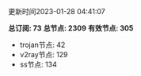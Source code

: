 更新时间2023-01-28 04:41:07

**总订阅: 73**
**总节点: 2309**
**有效节点: 305**
- trojan节点: 42
- v2ray节点: 129
- ss节点: 134
